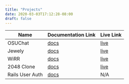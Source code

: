 ```yaml
---
title: "Projects"
date: 2020-03-03T17:12:28-08:00
draft: false
---
```


| Name       | Documentation Link | Live Link          |
|------------|--------------------|--------------------|
| OSUChat    | [docs](https://github.com/Hakeemmidan/OSUChat) | [live](http://osuchat.com/) |
| Jewely     | [docs](https://github.com/Hakeemmidan/Jewely)  | [live](https://jewely-fsp.herokuapp.com/) |
| WiRR       | [docs](https://github.com/michaeltorres1/WiRR) | [live](http://www.wikipediarr.com/) |
| 2048 Clone | [docs](https://github.com/Hakeemmidan/2048)    | [live](https://hakeemmidan.github.io/2048/) |
| Rails User Auth | [docs](https://github.com/Hakeemmidan/rails-user-auth)    | N/A |